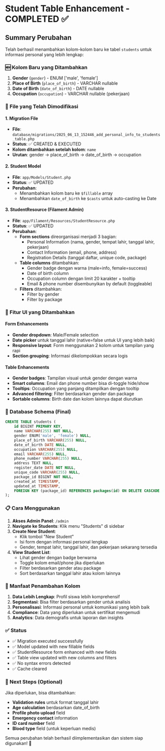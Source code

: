 # Student Table Enhancement - COMPLETED ✅

## Summary Perubahan

Telah berhasil menambahkan kolom-kolom baru ke tabel `students` untuk informasi personal yang lebih lengkap:

### 🆕 Kolom Baru yang Ditambahkan

1. **Gender** (`gender`) - ENUM ['male', 'female']
2. **Place of Birth** (`place_of_birth`) - VARCHAR nullable
3. **Date of Birth** (`date_of_birth`) - DATE nullable
4. **Occupation** (`occupation`) - VARCHAR nullable (pekerjaan)

### 📁 File yang Telah Dimodifikasi

#### 1. Migration File

-   **File**: `database/migrations/2025_06_13_152446_add_personal_info_to_students_table.php`
-   **Status**: ✅ CREATED & EXECUTED
-   **Kolom ditambahkan setelah kolom**: `name`
-   **Urutan**: gender → place_of_birth → date_of_birth → occupation

#### 2. Student Model

-   **File**: `app/Models/Student.php`
-   **Status**: ✅ UPDATED
-   **Perubahan**:
    -   Menambahkan kolom baru ke `$fillable` array
    -   Menambahkan `date_of_birth` ke `$casts` untuk auto-casting ke Date

#### 3. StudentResource (Filament Admin)

-   **File**: `app/Filament/Resources/StudentResource.php`
-   **Status**: ✅ UPDATED
-   **Perubahan**:
    -   **Form sections** direorganisasi menjadi 3 bagian:
        -   Personal Information (nama, gender, tempat lahir, tanggal lahir, pekerjaan)
        -   Contact Information (email, phone, address)
        -   Registration Details (tanggal daftar, unique code, package)
    -   **Table columns** ditambahkan:
        -   Gender badge dengan warna (male=info, female=success)
        -   Date of birth column
        -   Occupation column dengan limit 20 karakter + tooltip
        -   Email & phone number disembunyikan by default (toggleable)
    -   **Filters** ditambahkan:
        -   Filter by gender
        -   Filter by package

### 🎨 Fitur UI yang Ditambahkan

#### Form Enhancements

-   **Gender dropdown**: Male/Female selection
-   **Date picker** untuk tanggal lahir (native=false untuk UI yang lebih baik)
-   **Responsive layout**: Form menggunakan 2 kolom untuk tampilan yang rapi
-   **Section grouping**: Informasi dikelompokkan secara logis

#### Table Enhancements

-   **Gender badges**: Tampilan visual untuk gender dengan warna
-   **Smart columns**: Email dan phone number bisa di-toggle hide/show
-   **Tooltips**: Occupation yang panjang ditampilkan dengan tooltip
-   **Advanced filtering**: Filter berdasarkan gender dan package
-   **Sortable columns**: Birth date dan kolom lainnya dapat diurutkan

### 🔧 Database Schema (Final)

```sql
CREATE TABLE students (
    id BIGINT PRIMARY KEY,
    name VARCHAR(255) NOT NULL,
    gender ENUM('male', 'female') NULL,
    place_of_birth VARCHAR(255) NULL,
    date_of_birth DATE NULL,
    occupation VARCHAR(255) NULL,
    email VARCHAR(255) NULL,
    phone_number VARCHAR(255) NULL,
    address TEXT NULL,
    register_date DATE NOT NULL,
    unique_code VARCHAR(255) NULL,
    package_id BIGINT NOT NULL,
    created_at TIMESTAMP,
    updated_at TIMESTAMP,
    FOREIGN KEY (package_id) REFERENCES packages(id) ON DELETE CASCADE
);
```

### 📋 Cara Menggunakan

1. **Akses Admin Panel**: `/admin`
2. **Navigate ke Students**: Klik menu "Students" di sidebar
3. **Create New Student**:
    - Klik tombol "New Student"
    - Isi form dengan informasi personal lengkap
    - Gender, tempat lahir, tanggal lahir, dan pekerjaan sekarang tersedia
4. **View Student List**:
    - Lihat gender dengan badge berwarna
    - Toggle kolom email/phone jika diperlukan
    - Filter berdasarkan gender atau package
    - Sort berdasarkan tanggal lahir atau kolom lainnya

### 🎯 Manfaat Penambahan Kolom

1. **Data Lebih Lengkap**: Profil siswa lebih komprehensif
2. **Segmentasi**: Bisa filter berdasarkan gender untuk analisis
3. **Personalisasi**: Informasi personal untuk komunikasi yang lebih baik
4. **Compliance**: Data yang diperlukan untuk sertifikat mengemudi
5. **Analytics**: Data demografis untuk laporan dan insights

### ✅ Status

-   ✅ Migration executed successfully
-   ✅ Model updated with new fillable fields
-   ✅ StudentResource form enhanced with new fields
-   ✅ Table view updated with new columns and filters
-   ✅ No syntax errors detected
-   ✅ Cache cleared

### 🔄 Next Steps (Optional)

Jika diperlukan, bisa ditambahkan:

-   **Validation rules** untuk format tanggal lahir
-   **Age calculation** berdasarkan date_of_birth
-   **Profile photo upload** field
-   **Emergency contact** information
-   **ID card number** field
-   **Blood type** field (untuk keperluan medis)

Semua perubahan telah berhasil diimplementasikan dan sistem siap digunakan! 🚀
